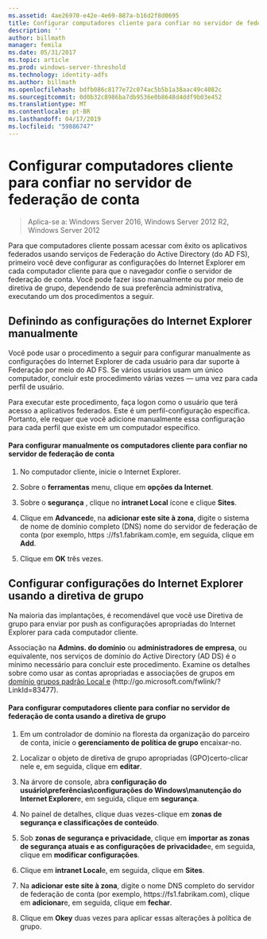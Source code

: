 ```yaml
---
ms.assetid: 4ae26970-e42e-4e69-887a-b16d2f8d0695
title: Configurar computadores cliente para confiar no servidor de federação de conta
description: ''
author: billmath
manager: femila
ms.date: 05/31/2017
ms.topic: article
ms.prod: windows-server-threshold
ms.technology: identity-adfs
ms.author: billmath
ms.openlocfilehash: bdfb086c8177e72c074ac5b5b1a38aac49c4082c
ms.sourcegitcommit: 0d0b32c8986ba7db9536e0b8648d4ddf9b03e452
ms.translationtype: MT
ms.contentlocale: pt-BR
ms.lasthandoff: 04/17/2019
ms.locfileid: "59886747"
---
```

# <a name="configure-client-computers-to-trust-the-account-federation-server"></a>Configurar computadores cliente para confiar no servidor de federação de conta

>Aplica-se a: Windows Server 2016, Windows Server 2012 R2, Windows Server 2012

Para que computadores cliente possam acessar com êxito os aplicativos federados usando serviços de Federação do Active Directory \(do AD FS\), primeiro você deve configurar as configurações do Internet Explorer em cada computador cliente para que o navegador confie o servidor de federação de conta. Você pode fazer isso manualmente ou por meio de diretiva de grupo, dependendo de sua preferência administrativa, executando um dos procedimentos a seguir.  
  
## <a name="configuring-internet-explorer-settings-manually"></a>Definindo as configurações do Internet Explorer manualmente  
Você pode usar o procedimento a seguir para configurar manualmente as configurações do Internet Explorer de cada usuário para dar suporte à Federação por meio do AD FS. Se vários usuários usam um único computador, concluir este procedimento várias vezes — uma vez para cada perfil de usuário.  
  
Para executar este procedimento, faça logon como o usuário que terá acesso a aplicativos federados. Este é um perfil\-configuração específica. Portanto, ele requer que você adicione manualmente essa configuração para cada perfil que existe em um computador específico.  
  
#### <a name="to-manually-configure-client-computers-to-trust-the-account-federation-server"></a>Para configurar manualmente os computadores cliente para confiar no servidor de federação de conta  
  
1.  No computador cliente, inicie o Internet Explorer.  
  
2.  Sobre o **ferramentas** menu, clique em **opções da Internet**.  
  
3.  Sobre o **segurança** , clique no **intranet Local** ícone e clique **Sites**.  
  
4.  Clique em **Advanced**e, na **adicionar este site à zona**, digite o sistema de nome de domínio completo \(DNS\) nome do servidor de federação de conta \(por exemplo, https :\/\/fs1.fabrikam.com\)e, em seguida, clique em **Add**.  
  
5.  Clique em **OK** três vezes.  
  
## <a name="configuring-internet-explorer-settings-by-using-grouppolicy"></a>Configurar configurações do Internet Explorer usando a diretiva de grupo  
Na maioria das implantações, é recomendável que você use Diretiva de grupo para enviar por push as configurações apropriadas do Internet Explorer para cada computador cliente.  
  
Associação na **Admins. do domínio** ou **administradores de empresa**, ou equivalente, nos serviços de domínio do Active Directory \(AD DS\) é o mínimo necessário para concluir este procedimento.  Examine os detalhes sobre como usar as contas apropriadas e associações de grupos em [domínio grupos padrão Local e](https://go.microsoft.com/fwlink/?LinkId=83477) \(http:\/\/go.microsoft.com\/fwlink\/? LinkId\=83477\).   
  
#### <a name="to-configure-client-computers-to-trust-the-account-federation-server-by-using-grouppolicy"></a>Para configurar computadores cliente para confiar no servidor de federação de conta usando a diretiva de grupo  
  
1.  Em um controlador de domínio na floresta da organização do parceiro de conta, inicie o **gerenciamento de política de grupo** encaixar\-no.  
  
2.  Localizar o objeto de diretiva de grupo apropriadas \(GPO\)certo\-clicar nele e, em seguida, clique em **editar**.  
  
3.  Na árvore de console, abra **configuração do usuário\\preferências\\configurações do Windows\\manutenção do Internet Explorer**e, em seguida, clique em **segurança**.  
  
4.  No painel de detalhes, clique duas vezes\-clique em **zonas de segurança e classificações de conteúdo**.  
  
5.  Sob **zonas de segurança e privacidade**, clique em **importar as zonas de segurança atuais e as configurações de privacidade**e, em seguida, clique em **modificar configurações**.  
  
6.  Clique em **intranet Local**e, em seguida, clique em **Sites**.  
  
7.  Na **adicionar este site à zona**, digite o nome DNS completo do servidor de federação de conta \(por exemplo, https:\/\/fs1.fabrikam.com\), clique em **adicionar**e, em seguida, clique em **fechar**.  
  
8.  Clique em **Okey** duas vezes para aplicar essas alterações à política de grupo.  
  
